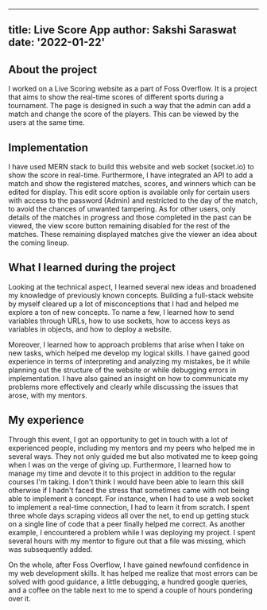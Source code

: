
---
title: Live Score App
author: Sakshi Saraswat
date: '2022-01-22'
---

## About the project
I worked on a Live Scoring website as a part of Foss Overflow. It is a project that aims to show the real-time scores of different sports during a tournament. The page is designed in such a way that the admin can add a match and change the score of the players. This can be viewed by the users at the same time. 

## Implementation
I have used MERN stack to build this website and web socket (socket.io) to show the score in real-time. Furthermore, I have integrated an API to add a match and show the registered matches, scores, and winners which can be edited for display. This edit score option is available only for certain users with access to the password (Admin) and restricted to the day of the match, to avoid the chances of unwanted tampering. As for other users, only details of the matches in progress and those completed in the past can be viewed, the view score button remaining disabled for the rest of the matches. These remaining displayed matches give the viewer an idea about the coming lineup. 

## What I learned during the project 
Looking at the technical aspect, I learned several new ideas and broadened my knowledge of previously known concepts. Building a full-stack website by myself cleared up a lot of misconceptions that I had and helped me explore a ton of new concepts. To name a few, I learned how to send variables through URLs, how to use sockets, how to access keys as variables in objects, and how to deploy a website. 

Moreover, I learned how to approach problems that arise when I take on new tasks, which helped me develop my logical skills. I have gained good experience in terms of interpreting and analyzing my mistakes, be it while planning out the structure of the website or while debugging errors in implementation. I have also gained an insight on how to communicate my problems more effectively and clearly while discussing the issues that arose, with my mentors.

## My experience
Through this event, I got an opportunity to get in touch with a lot of experienced people, including my mentors and my peers who helped me in several ways. They not only guided me but also motivated me to keep going when I was on the verge of giving up. Furthermore, I learned how to manage my time and devote it to this project in addition to the regular courses I'm taking. I don't think I would have been able to learn this skill otherwise if I hadn't faced the stress that sometimes came with not being able to implement a concept. For instance, when I had to use a web socket to implement a real-time connection, I had to learn it from scratch. I spent three whole days scraping videos all over the net, to end up getting stuck on a single line of code that a peer finally helped me correct. As another example, I encountered a problem while I was deploying my project. I spent several hours with my mentor to figure out that a file was missing, which was subsequently added. 

On the whole, after Foss Overflow, I have gained newfound confidence in my web development skills. It has helped me realize that most errors can be solved with good guidance, a little debugging, a hundred google queries, and a coffee on the table next to me to spend a couple of hours pondering over it.


